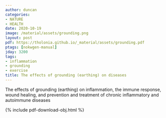 ```yaml
---
author: duncan
categories:
- NATURE
- HEALTH
date: 2020-10-19
image: /material/assets/grounding.png
layout: post
pdf: https://tholonia.github.io/_material/assets/grounding.pdf
ptags: [nokwgen-manual]
jday: 3200
tags:
- inflammation
- grounding
- exercise
title: The effects of grounding (earthing) on diseases
---
```


The effects of grounding (earthing) on inflammation, the immune response, wound healing, and prevention and treatment of chronic inflammatory and autoimmune diseases

<!--more-->

{% include pdf-download-obj.html %}
